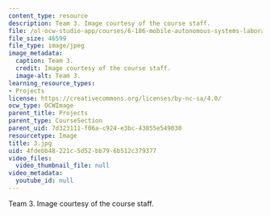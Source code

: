 ```yaml
---
content_type: resource
description: Team 3. Image courtesy of the course staff.
file: /ol-ocw-studio-app/courses/6-186-mobile-autonomous-systems-laboratory-january-iap-2005/4fdebb48221c5d52bb796b512c379377_3.jpg
file_size: 46599
file_type: image/jpeg
image_metadata:
  caption: Team 3.
  credit: Image courtesy of the course staff.
  image-alt: Team 3.
learning_resource_types:
- Projects
license: https://creativecommons.org/licenses/by-nc-sa/4.0/
ocw_type: OCWImage
parent_title: Projects
parent_type: CourseSection
parent_uid: 7d323111-f06a-c924-e3bc-43855e549030
resourcetype: Image
title: 3.jpg
uid: 4fdebb48-221c-5d52-bb79-6b512c379377
video_files:
  video_thumbnail_file: null
video_metadata:
  youtube_id: null
---
```

Team 3. Image courtesy of the course staff.